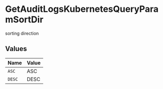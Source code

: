 # GetAuditLogsKubernetesQueryParamSortDir

sorting direction


## Values

| Name   | Value  |
| ------ | ------ |
| `ASC`  | ASC    |
| `DESC` | DESC   |